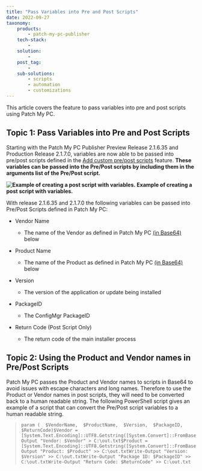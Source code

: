 ```yaml
---
title: "Pass Variables into Pre and Post Scripts"
date: 2022-09-27
taxonomy:
    products:
        - patch-my-pc-publisher
    tech-stack:
        - 
    solution:
        - 
    post_tag:
        - 
    sub-solutions:
        - scripts
        - automation
        - customizations        
---
```


This article covers the feature to pass variables into pre and post scripts using Patch My PC.

## Topic 1: Pass Variables into Pre and Post Scripts

Starting with the Patch My PC Publisher Preview Release 2.1.6.35 and Production Release 2.1.7.0, variables are now able to be passed into pre/post scripts defined in the [Add custom pre/post scripts](https://patchmypc.com/custom-options-available-for-third-party-updates-and-applications#custom-scripts) feature. **These variables can be passed into the Pre/Post scripts by including them in the arguments list of the Pre/Post script.**

 **![Example of creating a post script with variables.](images/PostScriptwithVariables.png) Example of creating a post script with variables.**

With release 2.1.6.35 and 2.1.7.0 the following variables can be passed into Pre/Post Scripts defined in Patch My PC:

- Vendor Name
    - The name of the Vendor as defined in Patch My PC [(in Base64)](#topic2) below

- Product Name
    - The name of the Product as defined in Patch My PC [(in Base64)](#topic2) below

- Version
    - The version of the application or update being installed

- PackageID
    - The ConfigMgr PackageID

- Return Code (Post Script Only)
    - The return code of the main installer process

## Topic 2: Using the Product and Vendor names in Pre/Post Scripts

Patch My PC passes the Product and Vendor names to scripts in Base64 to avoid issues with escape characters and long names. Therefore to use the Product or Vendor names in post scripts, they will need to be converted back to a human readable string. The following PowerShell script gives an example of a script that can convert the Pre/Post script variables to a human readable string.

> ```
> param (  $VendorName,  $ProductName,  $Version,  $PackageID,  $ReturnCode)$Vendor = [System.Text.Encoding]::UTF8.Getstring([System.Convert]::FromBase64String($VendorName))Write-Output "Vendor: $Vendor" > C:\out.txt$Product = [System.Text.Encoding]::UTF8.Getstring([System.Convert]::FromBase64String($ProductName))Write-Output "Product: $Product" >> C:\out.txtWrite-Output "Version: $Version" >> C:\out.txtWrite-Output "Package ID: $PackageID" >> C:\out.txtWrite-Output "Return Code: $ReturnCode" >> C:\out.txt
> ```
